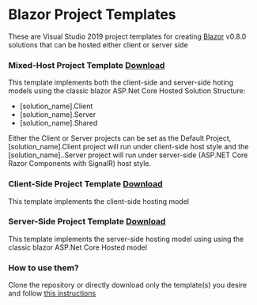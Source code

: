 # Blazor Project Templates
These are Visual Studio 2019 project templates for creating [Blazor](http://blazor.net) v0.8.0 solutions that can be hosted either client or server side


### Mixed-Host Project Template [Download](https://github.com/Pegazux/Blazor-App-Mixed-Host-Solution/blob/master/Blazor%20App%20Mixed%20Host%20Solution/Blazor%20App%20Mixed%20Host%20Solution.zip?raw=true)

This template implements both the client-side and server-side hoting models using the classic blazor ASP.Net Core Hosted Solution Structure:

- [solution_name].Client
- [solution_name].Server
- [solution_name].Shared

Either the Client or Server projects can be set as the Default Project, [solution_name].Client project will run under client-side host style and the [solution_name]..Server project will run under server-side (ASP.NET Core Razor Components with SignalR) host style.


### Client-Side Project Template [Download](https://github.com/Pegazux/Blazor-App-Mixed-Host-Solution/blob/master/Blazor%20App%20Client%20Project/Blazor%20App%20Client%20Project.zip?raw=true)

This template implements the client-side hosting model


### Server-Side Project Template [Download](https://github.com/Pegazux/Blazor-App-Mixed-Host-Solution/blob/master/Blazor%20App%20Server%20Project/Blazor%20App%20Server%20Project.zip?raw=true)

This template implements the server-side hosting model using using the classic blazor ASP.Net Core Hosted model


### How to use them?

Clone the repository or directly download only the template(s) you desire and follow [this instructions](https://docs.microsoft.com/en-us/visualstudio/ide/how-to-locate-and-organize-project-and-item-templates?view=vs-2019#user-templates)
